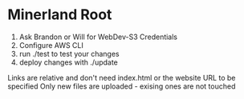 # Minerland Root

1) Ask Brandon or Will for WebDev-S3 Credentials
2) Configure AWS CLI
3) run ./test to test your changes
4) deploy changes with ./update

Links are relative and don't need index.html or the website URL to be specified
Only new files are uploaded - exising ones are not touched
